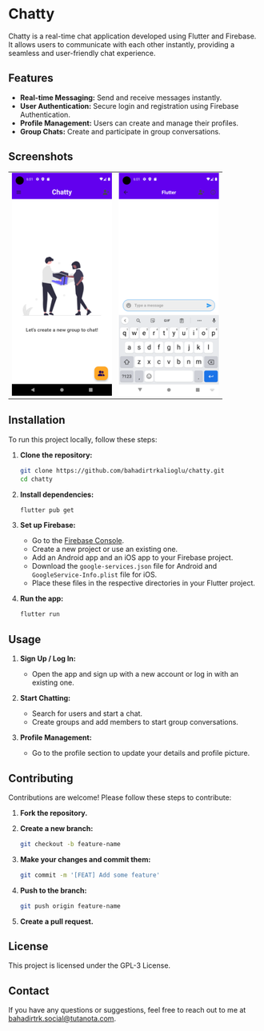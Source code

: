 # Chatty

Chatty is a real-time chat application developed using Flutter and Firebase. It allows users to communicate with each other instantly, providing a seamless and user-friendly chat experience.

## Features

- **Real-time Messaging:** Send and receive messages instantly.
- **User Authentication:** Secure login and registration using Firebase Authentication.
- **Profile Management:** Users can create and manage their profiles.
- **Group Chats:** Create and participate in group conversations.

## Screenshots

<table>
  <tr>
    <td><img src="assets/screenshots/photo1.png" alt="Screenshot 1" width="200"/></td>
    <td><img src="assets/screenshots/photo2.png" alt="Screenshot 2" width="200"/></td>
  </tr>
</table>

## Installation

To run this project locally, follow these steps:

1. **Clone the repository:**

    ```bash
    git clone https://github.com/bahadirtrkalioglu/chatty.git
    cd chatty
    ```

2. **Install dependencies:**

    ```bash
    flutter pub get
    ```

3. **Set up Firebase:**
   - Go to the [Firebase Console](https://console.firebase.google.com/).
   - Create a new project or use an existing one.
   - Add an Android app and an iOS app to your Firebase project.
   - Download the `google-services.json` file for Android and `GoogleService-Info.plist` file for iOS.
   - Place these files in the respective directories in your Flutter project.

4. **Run the app:**

    ```bash
    flutter run
    ```

## Usage

1. **Sign Up / Log In:**
   - Open the app and sign up with a new account or log in with an existing one.
   
2. **Start Chatting:**
   - Search for users and start a chat.
   - Create groups and add members to start group conversations.
   
3. **Profile Management:**
   - Go to the profile section to update your details and profile picture.

## Contributing

Contributions are welcome! Please follow these steps to contribute:

1. **Fork the repository.**
2. **Create a new branch:**

    ```bash
    git checkout -b feature-name
    ```

3. **Make your changes and commit them:**

    ```bash
    git commit -m '[FEAT] Add some feature'
    ```

4. **Push to the branch:**

    ```bash
    git push origin feature-name
    ```

5. **Create a pull request.**

## License

This project is licensed under the GPL-3 License. 

## Contact

If you have any questions or suggestions, feel free to reach out to me at bahadirtrk.social@tutanota.com.
